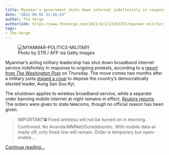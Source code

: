 ```yaml
---
title: Myanmar’s government shuts down internet indefinitely in response to protests
date: "2021-04-01 21:16:24"
author: The Verge
authorlink: https://www.theverge.com/2021/4/1/22362767/myanmar-military-government-internet-shutdown-blackout-protest-free-speech
tags:
- The-Verge
---
```

<figure>
      <img alt="MYANMAR-POLITICS-MILITARY" src="https://cdn.vox-cdn.com/thumbor/kvGR-UYoRsKzjbuGfKFkcpWHG44=/0x0:2800x1867/1310x873/cdn.vox-cdn.com/uploads/chorus_image/image/69063337/1232053175.0.jpg" />
        <figcaption>Photo by STR / AFP via Getty Images</figcaption>
    </figure>

  <p id="vdvayV">Myanmar’s acting military leadership has shut down broadband internet service indefinitely in response to ongoing protests, according to a <a href="https://www.washingtonpost.com/world/2021/04/01/myanmar-military-internet-shutdown-bloodbath/">report from <em>The Washington Post</em></a> on Thursday. The move comes two months after a military junta <a href="https://www.nytimes.com/2021/01/31/world/asia/myanmar-coup-aung-san-suu-kyi.html">staged a coup</a> to depose the country’s democratically elected leader, Aung San Suu Kyi. </p>
<p id="VVs84d">The shutdown applies to wireless broadband service, while a separate order banning mobile internet at night remains in effect, <a href="https://www.usnews.com/news/world/articles/2021-04-01/myanmar-orders-wireless-internet-shutdown-until-further-notice-telecoms-sources"><em>Reuters </em>reports</a>. The orders were given to state telecoms, though no official reason has been given.</p>
<div id="RfX075">
<blockquote class="twitter-tweet">
<p lang="en" dir="ltr">IMPORTANT⛔️ Fixed wireless will not be turned on in morning. Confirmed. No Ananda/MMNet/Ooreddoo/etc. With mobile data already off, only fixed-line will remain.  Order is temporary but open-ended....</p>
</blockquote>
</div>
  <p>
    <a href="https://www.theverge.com/2021/4/1/22362767/myanmar-military-government-internet-shutdown-blackout-protest-free-speech">Continue reading&hellip;</a>
  </p>